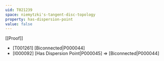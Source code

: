 ```yaml
---
uid: T021239
space: niemytzki's-tangent-disc-topology
property: has-dispersion-point
value: false
---
```

[[Proof]]

* [T001261] [Biconnected|P000044]
* [I000092] [Has Dispersion Point|P000045] => [Biconnected|P000044]


